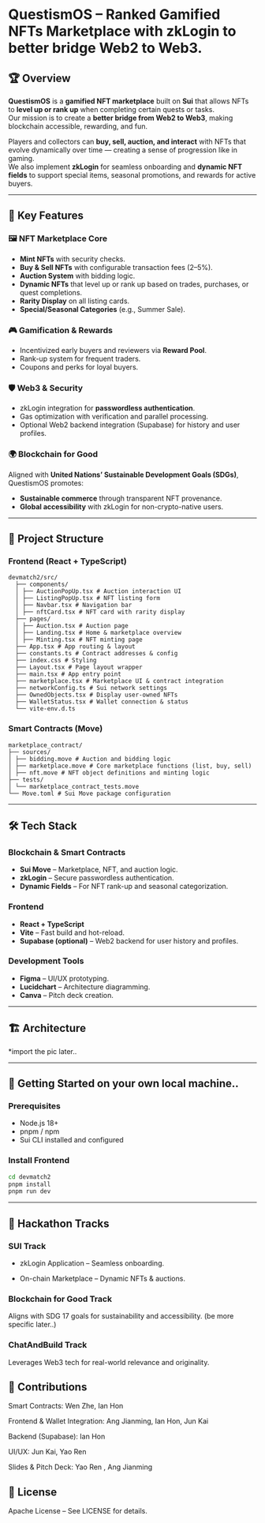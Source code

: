 # QuestismOS – Ranked Gamified NFTs Marketplace with zkLogin to better bridge Web2 to Web3.

## 🏆 Overview

**QuestismOS** is a **gamified NFT marketplace** built on **Sui** that allows NFTs to **level up or rank up** when completing certain quests or tasks.  
Our mission is to create a **better bridge from Web2 to Web3**, making blockchain accessible, rewarding, and fun.

Players and collectors can **buy, sell, auction, and interact** with NFTs that evolve dynamically over time — creating a sense of progression like in gaming.  
We also implement **zkLogin** for seamless onboarding and **dynamic NFT fields** to support special items, seasonal promotions, and rewards for active buyers.

---

## 🎯 Key Features

### 🖼 NFT Marketplace Core
- **Mint NFTs** with security checks.
- **Buy & Sell NFTs** with configurable transaction fees (2–5%).
- **Auction System** with bidding logic.
- **Dynamic NFTs** that level up or rank up based on trades, purchases, or quest completions.
- **Rarity Display** on all listing cards.
- **Special/Seasonal Categories** (e.g., Summer Sale).

### 🎮 Gamification & Rewards
- Incentivized early buyers and reviewers via **Reward Pool**.
- Rank-up system for frequent traders.
- Coupons and perks for loyal buyers.

### 🛡 Web3 & Security
- zkLogin integration for **passwordless authentication**.
- Gas optimization with verification and parallel processing.
- Optional Web2 backend integration (Supabase) for history and user profiles.

### 🌍 Blockchain for Good
Aligned with **United Nations’ Sustainable Development Goals (SDGs)**, QuestismOS promotes:
- **Sustainable commerce** through transparent NFT provenance.
- **Global accessibility** with zkLogin for non-crypto-native users.

---

## 📂 Project Structure


### Frontend (React + TypeScript)
```text
devmatch2/src/
  ├── components/
  │ ├── AuctionPopUp.tsx # Auction interaction UI
  │ ├── ListingPopUp.tsx # NFT listing form
  │ ├── Navbar.tsx # Navigation bar
  │ ├── nftCard.tsx # NFT card with rarity display
  ├── pages/
  │ ├── Auction.tsx # Auction page
  │ ├── Landing.tsx # Home & marketplace overview
  │ ├── Minting.tsx # NFT minting page
  ├── App.tsx # App routing & layout
  ├── constants.ts # Contract addresses & config
  ├── index.css # Styling
  ├── Layout.tsx # Page layout wrapper
  ├── main.tsx # App entry point
  ├── marketplace.tsx # Marketplace UI & contract integration
  ├── networkConfig.ts # Sui network settings
  ├── OwnedObjects.tsx # Display user-owned NFTs
  ├── WalletStatus.tsx # Wallet connection & status
  └── vite-env.d.ts
  ```


### Smart Contracts (Move)
```text
marketplace_contract/
├── sources/
│ ├── bidding.move # Auction and bidding logic
│ ├── marketplace.move # Core marketplace functions (list, buy, sell)
│ ├── nft.move # NFT object definitions and minting logic
├── tests/
│ └── marketplace_contract_tests.move
└── Move.toml # Sui Move package configuration
```

---

## 🛠 Tech Stack

### Blockchain & Smart Contracts
- **Sui Move** – Marketplace, NFT, and auction logic.
- **zkLogin** – Secure passwordless authentication.
- **Dynamic Fields** – For NFT rank-up and seasonal categorization.

### Frontend
- **React + TypeScript**
- **Vite** – Fast build and hot-reload.
- **Supabase (optional)** – Web2 backend for user history and profiles.

### Development Tools
- **Figma** – UI/UX prototyping.
- **Lucidchart** – Architecture diagramming.
- **Canva** – Pitch deck creation.

---

## 🏗 Architecture

*import the pic later..


---

## 🚀 Getting Started on your own local machine..

### Prerequisites
- Node.js 18+
- pnpm / npm
- Sui CLI installed and configured

### Install Frontend
```bash
cd devmatch2
pnpm install
pnpm run dev
```

---

## 📜 Hackathon Tracks
### SUI Track
- zkLogin Application – Seamless onboarding.

- On-chain Marketplace – Dynamic NFTs & auctions.

### Blockchain for Good Track
Aligns with SDG 17 goals for sustainability and accessibility. (be more specific later..)

### ChatAndBuild Track
Leverages Web3 tech for real-world relevance and originality.

## 🤝 Contributions
Smart Contracts: Wen Zhe, Ian Hon

Frontend & Wallet Integration: Ang Jianming, Ian Hon, Jun Kai

Backend (Supabase): Ian Hon

UI/UX: Jun Kai, Yao Ren

Slides & Pitch Deck: Yao Ren , Ang Jianming


## 📄 License
Apache License – See LICENSE for details.